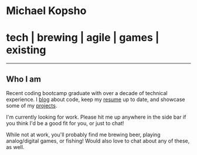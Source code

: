 # Michael Kopsho
# tech | brewing | agile | games | existing

* * *

## Who I am
Recent coding bootcamp graduate with over a decade of technical experience. I [blog](./blog/blog-flatiron.html) about code, keep my [resume](./resume.html) up to date, and showcase some of my [projects](https://github.com/mkopsho).

I'm currently looking for work. Please hit me up anywhere in the side bar if you think I'd be a good fit for you, or just to chat!

While not at work, you'll probably find me brewing beer, playing analog/digital games, or fishing! Would also love to chat about any of these, as well.
